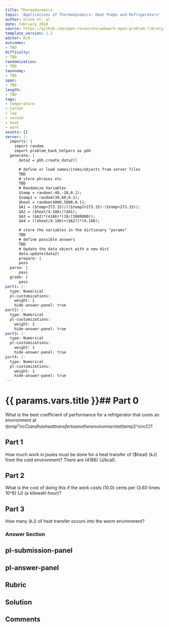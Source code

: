 ```yaml
---
title: Thermodynamics
topic: 'Applications of Thermodynamics: Heat Pumps and Refrigerators'
author: Urone et. al
date: February 2018
source: https://github.com/open-resources/webwork-open-problem-library/tree/master/Contrib/BrockPhysics/College_Physics_Urone/15.Thermodynamics/Applications_of_Thermodynamics_Heat_Pumps_and_Refrigerators/NU_U17-15-05-006.pg
template_version: 1.2
editor: N/A
outcomes:
- TBD
difficulty:
- TBD
randomization:
- TBD
taxonomy:
- TBD
span:
- TBD
length:
- TBD
tags:
- temperature
- Carnot
- law
- second
- heat
- work
assets: []
server: |-
  imports: |
    import random
    import problem_bank_helpers as pbh
  generate: |
      data2 = pbh.create_data2()

      # define or load names/items/objects from server files
      TBD
      # store phrases etc
      TBD
      # Randomize Variables
      $temp = random(-40,-20,0.1);
      $temp2 = random(30,60,0.1);
      $heat = random(4000,5000,0.1);
      $A1 = ($temp+273.15)/(($temp2+273.15)-($temp+273.15));
      $A2 = ($heat/4.186)/($A1);
      $A3 = ($A2)*(4186)*(10/(3600000));
      $A4 = (($heat/4.186)+($A2))*(4.186);

      # store the variables in the dictionary "params"
      TBD
      # define possible answers
      TBD
      # Update the data object with a new dict
      data.update(data2)
      prepare: |
      pass
  parse: |
      pass
  grade: |
      pass
part1: |-
  type: Numerical
  pl-customizations:
    weight: 1
    hide-answer-panel: true
part2: |-
  type: Numerical
  pl-customizations:
    weight: 1
    hide-answer-panel: true
part3: |-
  type: Numerical
  pl-customizations:
    weight: 1
    hide-answer-panel: true
part4: |-
  type: Numerical
  pl-customizations:
    weight: 1
    hide-answer-panel: true
---
```


# {{ params.vars.title }}## Part 0 
What is the best coefficient of performance for a refrigerator that cools an environment at ($temp^circC) and has heat transfer to another environment at ($temp2^circC)? 
## Part 1 
How much work in joules must be done for a heat transfer of ($heat) (kJ) from the cold environment? There are (4186) (J/kcal). 
## Part 2 
What is the cost of doing this if the work costs (10.0) cents per (3.60 times 10^6) (J) (a kilowatt-hour)? 
## Part 3 
How many (kJ) of heat transfer occurs into the warm environment? 


### Answer Section 


## pl-submission-panel 


## pl-answer-panel 


## Rubric 


## Solution 


## Comments 


